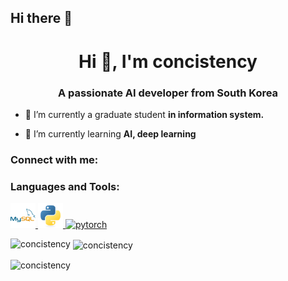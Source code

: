 ## Hi there 👋
<h1 align="center">Hi 👋, I'm concistency</h1>
<h3 align="center">A passionate AI developer from South Korea</h3>

- 🔭 I’m currently a graduate student **in information system.**

- 🌱 I’m currently learning **AI, deep learning**

<h3 align="left">Connect with me:</h3>
<p align="left">
</p>

<h3 align="left">Languages and Tools:</h3>
<p align="left"> <a href="https://www.mysql.com/" target="_blank" rel="noreferrer"> <img src="https://raw.githubusercontent.com/devicons/devicon/master/icons/mysql/mysql-original-wordmark.svg" alt="mysql" width="40" height="40"/> </a> <a href="https://www.python.org" target="_blank" rel="noreferrer"> <img src="https://raw.githubusercontent.com/devicons/devicon/master/icons/python/python-original.svg" alt="python" width="40" height="40"/> </a> <a href="https://pytorch.org/" target="_blank" rel="noreferrer"> <img src="https://www.vectorlogo.zone/logos/pytorch/pytorch-icon.svg" alt="pytorch" width="40" height="40"/> </a> </p>

<p><img align="left" src="https://github-readme-stats.vercel.app/api/top-langs?username=concistency&show_icons=true&locale=en&layout=compact" alt="concistency" /></p>

<p>&nbsp;<img align="center" src="https://github-readme-stats.vercel.app/api?username=concistency&show_icons=true&locale=en" alt="concistency" /></p>

<p><img align="center" src="https://github-readme-streak-stats.herokuapp.com/?user=concistency&" alt="concistency" /></p>

